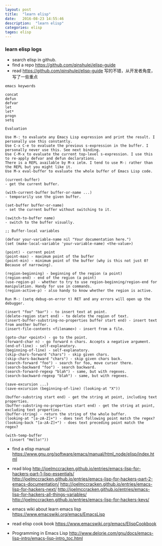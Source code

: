 ```yaml
---
layout: post
title:  "learn elisp"
date:   2016-08-23 14:55:46
description:  "learn elisp"
categories: elisp
tages: elisp
---
```


### learn elisp logs
+ search elisp in github.
+ find a repo https://github.com/qinshulei/elisp-guide
+ read https://github.com/qinshulei/elisp-guide
写的不错，从开发者角度，写了一些重点

```
emacs keywords

concat
defun
defvar
let
let*
progn
setq
```

```
Evaluation

Use M-: to evaluate any Emacs Lisp expression and print the result. I personally use this constantly.
Use C-x C-e to evaluate the previous s-expression in the buffer. I personally never use this. See next binding.
Use C-M-x to evaluate the current top-level s-expression. I use this to re-apply defvar and defun declarations.
There is a REPL available by M-x ielm. I tend to use M-: rather than the REPL but you might like it.
Use M-x eval-buffer to evaluate the whole buffer of Emacs Lisp code.
```

```
(current-buffer)
- get the current buffer.

(with-current-buffer buffer-or-name ...)
- temporarily use the given buffer.

(set-buffer buffer-or-name)
- set the current buffer without switching to it.

(switch-to-buffer name)
- switch to the buffer visually.
```

```
;; Buffer-local variables

(defvar your-variable-name nil "Your documentation here.")
(set (make-local-variable 'your-variable-name) <the-value>)
```

```
(point) - current point
(point-max) - maximum point of the buffer
(point-min) - minimum point of the buffer (why is this not just 0? Because of narrowing).
```

```
(region-beginning) - beginning of the region (a point)
(region-end) - end of the region (a point)
(use-region-p) - whether to try to use region-beginning/region-end for manipulation. Handy for use in commands.
(region-active-p) - also handy to know whether the region is active.
```

```
Run M-: (setq debug-on-error t) RET and any errors will open up the debugger.
```

```
(insert "foo" "bar") - to insert text at point.
(delete-region start end) - to delete the region of text.
(insert-buffer-substring-no-properties buffer start end) - insert text from another buffer.
(insert-file-contents <filename>) - insert from a file.
```

```
(goto-char <point>) - go to the point.
(forward-char n) - go forward n chars. Accepts a negative argument.
(end-of-line) - self-explanatory.
(beginning-of-line) - self-explanatory.
(skip-chars-forward "chars") - skip given chars.
(skip-chars-backward "chars") - skip given chars back.
(search-forward "foo") - search for foo, move cursor there.
(search-backward "foo") - search backward.
(search-forward-regexp "blah") - same, but with regexes.
(search-backward-regexp "blah") - same, but with regexes.
```

```
(save-excursion ...)
(save-excursion (beginning-of-line) (looking-at "X"))
```

```
(buffer-substring start end) - get the string at point, including text properties.
(buffer-substring-no-properties start end) - get the string at point, excluding text properties.
(buffer-string) - return the string of the whole buffer.
(looking-at "[a-zA-Z]+") - does text following point match the regex?
(looking-back "[a-zA-Z]+") - does text preceding point match the regex?
```

```
(with-temp-buffer
  (insert "Hello!"))
```
+ find a elisp manual https://www.gnu.org/software/emacs/manual/html_node/elisp/index.html

+ read blog
  http://joelmccracken.github.io/entries/emacs-lisp-for-hackers-part-1-lisp-essentials/
  http://joelmccracken.github.io/entries/emacs-lisp-for-hackers-part-2-emacs-documentation/
  http://joelmccracken.github.io/entries/emacs-lisp-for-hackers-next/
  http://joelmccracken.github.io/entries/emacs-lisp-for-hackers-all-things-variables/
  http://joelmccracken.github.io/entries/emacs-lisp-for-hackers-keys/


+ emacs wiki about learn emacs lisp https://www.emacswiki.org/emacs/EmacsLisp

+ read elisp cook book https://www.emacswiki.org/emacs/ElispCookbook

+ Programming in Emacs Lisp http://www.delorie.com/gnu/docs/emacs-lisp-intro/emacs-lisp-intro_toc.html

